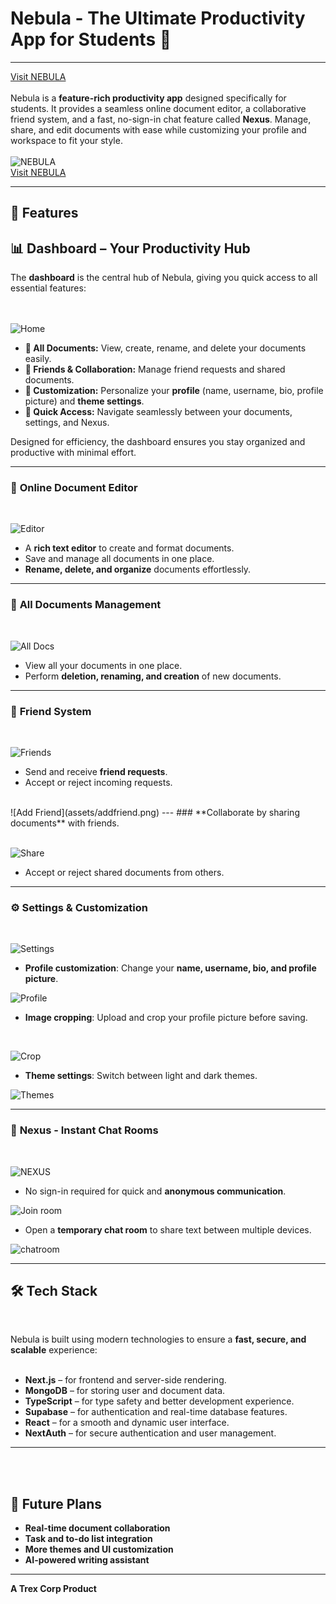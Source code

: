 # Nebula - The Ultimate Productivity App for Students 🚀
---
[Visit NEBULA](https://nebula-trexcorp.vercel.app/)
<br><br>
Nebula is a **feature-rich productivity app** designed specifically for students. It provides a seamless online document editor, a collaborative friend system, and a fast, no-sign-in chat feature called **Nexus**. Manage, share, and edit documents with ease while customizing your profile and workspace to fit your style.
<br><br>
![NEBULA](assets/landingpage.png)
<br>
[Visit NEBULA](https://nebula-trexcorp.vercel.app/)

---

## 🌟 Features

## 📊 Dashboard – Your Productivity Hub  

The **dashboard** is the central hub of Nebula, giving you quick access to all essential features:  
<br><br>

![Home](assets/homeblue.png)

- **📁 All Documents:** View, create, rename, and delete your documents easily.  
- **👥 Friends & Collaboration:** Manage friend requests and shared documents.  
- **🎨 Customization:** Personalize your **profile** (name, username, bio, profile picture) and **theme settings**.  
- **🚀 Quick Access:** Navigate seamlessly between your documents, settings, and Nexus.  

Designed for efficiency, the dashboard ensures you stay organized and productive with minimal effort.  

---
### 📄 **Online Document Editor**
<br>

![Editor](assets/editor.png)
- A **rich text editor** to create and format documents.
- Save and manage all documents in one place.
- **Rename, delete, and organize** documents effortlessly.
---
### 📂 **All Documents Management**
<br>

![All Docs](assets/alldocs.png)

- View all your documents in one place.
- Perform **deletion, renaming, and creation** of new documents.
---
### 🤝 **Friend System**
<br>

![Friends](assets/friends.png)
- Send and receive **friend requests**.
- Accept or reject incoming requests.
<br>
![Add Friend](assets/addfriend.png)
---
### **Collaborate by sharing documents** with friends.
<br><br>

![Share](assets/share.png)
- Accept or reject shared documents from others.
---
### ⚙️ **Settings & Customization**
<br>

![Settings](assets/settings.png)

- **Profile customization**: Change your **name, username, bio, and profile picture**.
  <br>

![Profile](assets/profile.png)

- **Image cropping**: Upload and crop your profile picture before saving.
 <br>

![Crop](assets/crop.png)
- **Theme settings**: Switch between light and dark themes.
  <br>


![Themes](assets/theme.png)

---

### 💬 **Nexus - Instant Chat Rooms**
<br>

![NEXUS](assets/nexus.png)

- No sign-in required for quick and **anonymous communication**.
  <br>

![Join room](assets/joinroom.png)


- Open a **temporary chat room** to share text between multiple devices.
  <br>

![chatroom](assets/chatroom.png)


---

## 🛠️ Tech Stack
<br>


Nebula is built using modern technologies to ensure a **fast, secure, and scalable** experience:
<br><br>


- **Next.js** – for frontend and server-side rendering.
- **MongoDB** – for storing user and document data.
- **TypeScript** – for type safety and better development experience.
- **Supabase** – for authentication and real-time database features.
- **React** – for a smooth and dynamic user interface.
- **NextAuth** – for secure authentication and user management.

---
<br><br>



## 📌 Future Plans
- **Real-time document collaboration**
- **Task and to-do list integration**
- **More themes and UI customization**
- **AI-powered writing assistant**

---


**A Trex Corp Product**

